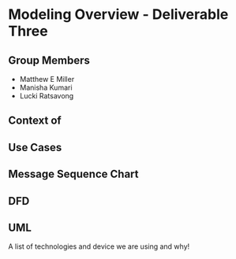 # Modeling Overview - Deliverable Three

## Group Members

- Matthew E Miller
- Manisha Kumari
- Lucki Ratsavong

## Context of 

## Use Cases

## Message Sequence Chart

## DFD

## UML

A list of technologies and device we are using and why!

